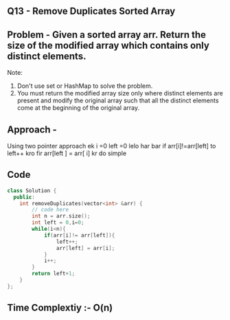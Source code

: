 ## Q13 - Remove Duplicates Sorted Array


## Problem - Given a sorted array arr. Return the size of the modified array which contains only distinct elements.
Note:
1. Don't use set or HashMap to solve the problem.
2. You must return the modified array size only where distinct elements are present and modify the original array such that all the distinct elements come at the beginning of the original array.

## Approach -
Using two pointer approach 
ek i =0  left =0 lelo
har bar if arr[i]!=arr[left] to left++ kro
fir arr[left ] = arr[ i] kr do simple
## Code
```cpp
class Solution {
  public:
    int removeDuplicates(vector<int> &arr) {
        // code here
        int n = arr.size();
        int left = 0,i=0;
        while(i<n){
            if(arr[i]!= arr[left]){
                left++;
                arr[left] = arr[i];
            }
            i++;
        }
        return left+1;
    }
};
```
## Time Complextiy :- O(n) 